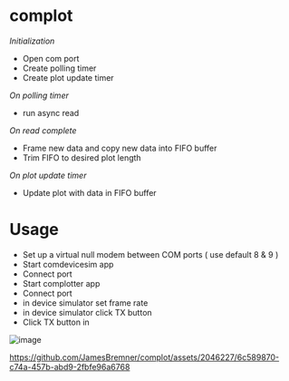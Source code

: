 # complot

_Initialization_
- Open com port
- Create polling timer
- Create plot update timer

_On polling timer_
- run async read

_On read complete_
- Frame new data and copy new data into FIFO buffer
- Trim FIFO to desired plot length

_On plot update timer_
- Update plot with data in FIFO buffer

# Usage

- Set up a virtual null modem between COM ports ( use default 8 & 9 )
- Start comdevicesim app
- Connect port
- Start complotter app
- Connect port
- in device simulator set frame rate
- in device simulator click TX button
- Click TX button in

![image](https://github.com/JamesBremner/complot/assets/2046227/421dcb2d-58ed-4591-9489-b52e4845bf4d)




https://github.com/JamesBremner/complot/assets/2046227/6c589870-c74a-457b-abd9-2fbfe96a6768

